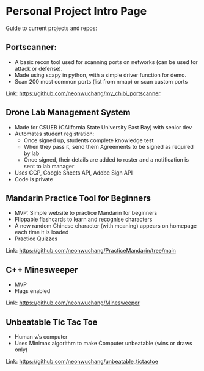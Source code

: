 # Personal Project Intro Page
Guide to current projects and repos:

## Portscanner:
- A basic recon tool used for scanning ports on networks (can be used for attack or defense). 
- Made using scapy in python, with a simple driver function for demo. 
- Scan 200 most common ports (list from nmap) or scan custom ports

Link: https://github.com/neonwuchang/my_chibi_portscanner

## Drone Lab Management System
- Made for CSUEB (CAlifornia State University East Bay) with senior dev
- Automates student registration:
  - Once signed up, students complete knowledge test
  - When they pass it, send them Agreements to be signed as required by lab
  - Once signed, their details are added to roster and a notification is sent to lab manager
- Uses GCP, Google Sheets API, Adobe Sign API
- Code is private

## Mandarin Practice Tool for Beginners
- MVP: Simple website to practice Mandarin for beginners
- Flippable flashcards to learn and recognise characters
- A new random Chinese character (with meaning) appears on homepage each time it is loaded
- Practice Quizzes

Link: https://github.com/neonwuchang/PracticeMandarin/tree/main

## C++ Minesweeper
- MVP
- Flags enabled

Link: https://github.com/neonwuchang/Minesweeper

## Unbeatable Tic Tac Toe
- Human v/s computer
- Uses Minimax algorithm to make Computer unbeatable (wins or draws only)

Link: https://github.com/neonwuchang/unbeatable_tictactoe
